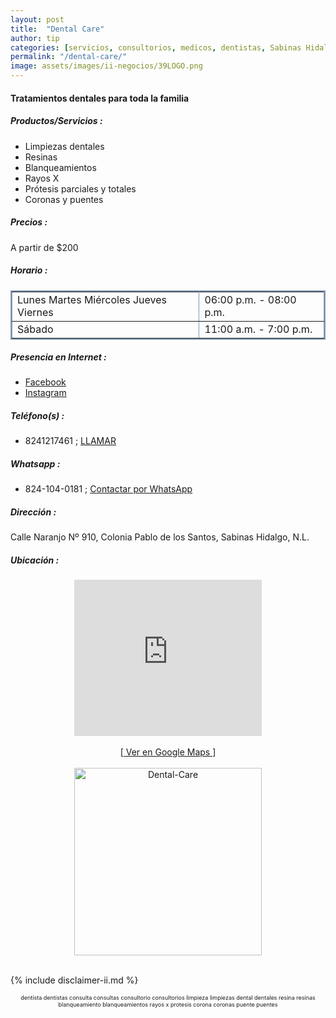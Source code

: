 ```yaml
---
layout: post
title:  "Dental Care"
author: tip
categories: [servicios, consultorios, medicos, dentistas, Sabinas Hidalgo]
permalink: "/dental-care/"
image: assets/images/ii-negocios/39LOGO.png
---
```

#### Tratamientos dentales para toda la familia

##### Productos/Servicios :

- Limpiezas dentales
- Resinas
- Blanqueamientos
- Rayos X
- Prótesis parciales y totales
- Coronas y puentes

##### Precios :

A partir de $200

##### Horario :

<table border="2" bordercolor="#8299b3" cellpadding="4" cellspacing="5">
<colgroup>
    <col width="60%" />
    <col width="40%" />
</colgroup>
    <tbody>
        <tr>
            <td>Lunes Martes Miércoles Jueves Viernes</td>
            <td>06:00 p.m. - 08:00 p.m.</td>
        </tr>
        <tr>
            <td>Sábado</td>
            <td>11:00 a.m. - 7:00 p.m.</td>
        </tr>
    </tbody>
</table>

##### Presencia en Internet :

- [Facebook][FB]
- [Instagram][INSTA]

##### Teléfono(s) :

- 8241217461 ; [LLAMAR][Tel1]

##### Whatsapp :

- 824-104-0181 ; [Contactar por WhatsApp][WA1]


[FB]: https://www.facebook.com/Dental-Care-103953561580990/
[INSTA]: https://instagram.com/dental__care__sab

[Tel1]: tel:+528241217461

[WA1]: https://wa.me/528241040181?text=Hola,%20saludos%20desde%20PiiDO

##### Dirección :

Calle Naranjo Nº 910, Colonia Pablo de los Santos, Sabinas Hidalgo, N.L.

##### Ubicación :

<!--..... MAPAS .....-->
<center>
	<iframe allowfullscreen="" height="250" loading="lazy" src="https://www.google.com/maps/embed?pb=!1m18!1m12!1m3!1d1785.1692910761117!2d-100.17119793185533!3d26.509233083313156!2m3!1f0!2f0!3f0!3m2!1i1024!2i768!4f13.1!3m3!1m2!1s0x86623eb4a85f4afd%3A0xbfed4117b717dcf2!2sNaranjo%20910%2C%20Pablo%20de%20Los%20Santos%2C%2065210%20Sabinas%20Hidalgo%2C%20N.L.!5e0!3m2!1sen!2smx!4v1627171354715!5m2!1sen!2smx" style="border: 0;" width="300"></iframe><!--//CAMBIAR : width="300" height="250" acá arriba ^^-->
    <br />
	<br />
	<a href="https://goo.gl/maps/xjFYYWdWzkjFKShA9" target="_blank">[ Ver en Google Maps ]</a><!--//CAMBIAR únicamente URL aquí-->
	<br />
	<br />
</center>
<!--..... /MAPAS .....-->

<!-- ===== 2da IMAGEN ===== --> 
<center>
    <img src="{{ site.baseurl }}/assets/images/ii-negocios/39servicio.png" alt="Dental-Care" style="height: 300px;"/>
</center>

<br />

<!-- Disclaimer & palabras clave
================================================== -->
{% include disclaimer-ii.md %}
<center>
	<span style="font-size: xx-small;">
		<!--Palabras Clave-->dentista dentistas consulta consultas consultorio consultorios limpieza limpiezas dental dentales resina resinas blanqueamiento blanqueamientos rayos x protesis corona coronas puente puentes
	</span>
</center>



<!-- END
================================================== -->